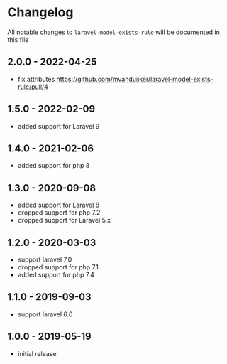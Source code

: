 # Changelog

All notable changes to `laravel-model-exists-rule` will be documented in this file

## 2.0.0 - 2022-04-25

- fix attributes https://github.com/mvanduijker/laravel-model-exists-rule/pull/4

## 1.5.0 - 2022-02-09

- added support for Laravel 9

## 1.4.0 - 2021-02-06

- added support for php 8

## 1.3.0 - 2020-09-08

- added support for Laravel 8
- dropped support for php 7.2
- dropped support for Laravel 5.x

## 1.2.0 - 2020-03-03

- support laravel 7.0
- dropped support for php 7.1
- added support for php 7.4

## 1.1.0 - 2019-09-03

- support laravel 6.0

## 1.0.0 - 2019-05-19

- initial release
